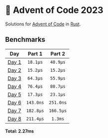 # 🎄 Advent of Code 2023

Solutions for [Advent of Code](https://adventofcode.com/) in [Rust](https://www.rust-lang.org/).

<!--- advent_readme_stars table --->

<!--- benchmarking table --->
## Benchmarks

| Day | Part 1 | Part 2 |
| :---: | :---: | :---:  |
| [Day 1](./src/bin/01.rs) | `18.1µs` | `40.9µs` |
| [Day 2](./src/bin/02.rs) | `15.2µs` | `15.2µs` |
| [Day 3](./src/bin/03.rs) | `64.3µs` | `55.9µs` |
| [Day 4](./src/bin/04.rs) | `76.4µs` | `80.7µs` |
| [Day 5](./src/bin/05.rs) | `17.3µs` | `23.1µs` |
| [Day 6](./src/bin/06.rs) | `143.0ns` | `251.0ns` |
| [Day 7](./src/bin/07.rs) | `182.8µs` | `166.5µs` |
| [Day 8](./src/bin/08.rs) | `211.4µs` | `1.3ms` |

**Total: 2.27ms**
<!--- benchmarking table --->